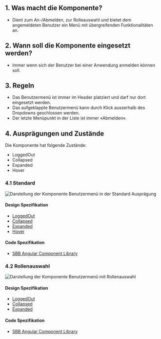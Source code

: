 ## 1. Was macht die Komponente?
* Dient zum An-/Abmelden, zur Rolleauswahl und bietet dem angemeldeten Benutzer ein Menü mit übergreifenden Funktionalitäten an.


## 2. Wann soll die Komponente eingesetzt werden?
* Immer wenn sich der Benutzer bei einer Anwendung anmelden können soll.


## 3. Regeln
* Das Benutzermenü ist immer im Header platziert und darf nur dort eingesetzt werden.
* Das aufgeklappte Benutzermenü kann durch Klick ausserhalb des Dropdowns geschlossen werden.
* Der letzte Menüpunkt in der Liste ist immer «Abmelden».


## 4. Ausprägungen und Zustände
Die Komponente hat folgende Zustände:
* LoggedOut
* Collapsed
* Expanded
* Hover

### 4.1 Standard
![Darstellung der Komponente Benutzermenü in der Standard Ausprägung](https://raw.githubusercontent.com/sbb-design-systems/sbb-design-system/master/webapp/components/usermenu/images/usermenu_default.png 'class: image')

#### Design Spezifikation
* [LoggedOut](https://sbb.invisionapp.com/d/main#/console/17140415/355318616/inspect)
* [Collapsed](https://sbb.invisionapp.com/d/main#/console/17140415/355318617/inspect)
* [Expanded](https://sbb.invisionapp.com/d/main#/console/17140415/355318618/inspect)
* [Hover](https://sbb.invisionapp.com/d/main#/console/17140415/355318619/inspect)

#### Code Spezifikation
* [SBB Angular Component Library](https://sbb-angular.app.sbb.ch/latest/business/components/usermenu)

### 4.2 Rollenauswahl
![Darstellung der Komponente Benutzermenü mit Rollenauswahl](https://raw.githubusercontent.com/sbb-design-systems/sbb-design-system/master/webapp/components/usermenu/images/usermenu_rollenauswahl.png 'class: image')

#### Design Spezifikation
* [LoggedOut](https://sbb.invisionapp.com/d/main#/console/17140415/355318616/inspect)
* [Collapsed](https://sbb.invisionapp.com/d/main#/console/17140415/355318617/inspect)
* [Expanded](https://sbb.invisionapp.com/d/main#/console/17140415/355318620/inspect)

#### Code Spezifikation
* [SBB Angular Component Library](https://sbb-angular.app.sbb.ch/latest/business/components/usermenu)

